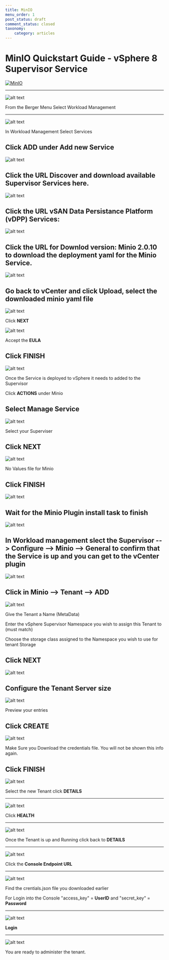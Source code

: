 ```yaml
---
title: MinIO
menu_order: 1
post_status: draft
comment_status: closed
taxonomy:
    category: articles
---
```



# MinIO Quickstart Guide - vSphere 8 Supervisor Service

[![MinIO](../_images/minio.logo.svg)]()

---

![alt text](../_images/shot1.png)




From the Berger Menu Select Workload Management

---
![alt text](../_images/workload.mangement.png)

In Workload Management Select Services

Click **ADD** under Add new Service
---

![alt text](../_images/register.service.png)

Click the URL Discover and download available Supervisor Services here.
---

![alt text](../_images/vsan.dpp.png)

Click the **URL** vSAN Data Persistance Platform (vDPP) Services:
---

![alt text](../_images/vsan.dpp.2.png)

Click the **URL** for Downlod version: Minio 2.0.10 to download the deployment yaml for the Minio Service.
---
![alt text](../_images/register.service.png)

Go back to vCenter and click Upload, select the downloaded minio yaml file
---
![alt text](../_images/new.service.minio.png)

Click **NEXT**

![alt text](../_images/eula.png)

Accept the **EULA**

Click **FINISH**
---
![alt text](../_images/manage.service.minio.png)

Once the Service is deployed to vSphere it needs to added to the Supervisor

Click **ACTIONS** under Minio

Select Manage Service
---
![alt text](../_images/manage.configure.png)

Select your Superviser

Click **NEXT**
---
![alt text](../_images/manage.review.png)

No Values file for Minio

Click **FINISH**
---
![alt text](../_images/plugin.deployed.png)

Wait for the Minio Plugin install task to finish
---
![alt text](../_images/minio.plugin.general.png)

In Workload management slect the **Supervisor --> Configure --> Minio --> General** to confirm that the Service is up and you can get to the vCenter plugin
---
![alt text](../_images/minio.plugin.tenant.png)

Click in **Minio --> Tenant --> ADD**
---
![alt text](../_images/create.tenant.name.tenant.png)

Give the Tenant a Name (MetaData)

Enter the vSphere Supervisor Namespace you wish to assign this Tenant to (must match)

Choose the storage class assigned to the Namespace you wish to use for tenant Storage

Click **NEXT**
---
![alt text](../_images/create.tenant.tenant.size.png)

Configure the Tenant Server size
---
![alt text](../_images/create.tenant.preview.configuration.png)

Preview your entries

Click **CREATE**
---
![alt text](../_images/create.tenant.credetials.png)

Make Sure you Download the credentials file. You will not be shown this info again.

Click **FINISH**
---
![alt text](../_images/minio.tenant.details.1.png)

Select the new Tenant click **DETAILS**

---
![alt text](../_images/minio.tenant.details.2.png)

Click **HEALTH**

---
![alt text](../_images/minio.tenant.details.3.png)

Once the Tenant is up and Running click back to **DETAILS**

---
![alt text](../_images/minio.tenant.details.2.png)

Click the **Console Endpoint URL**

---
![alt text](../_images/creds.json.file.png)

Find the crentials.json file you downloaded earlier

For Login into the Console "access_key" = **UserID** and "secret_key" = **Password**

---
![alt text](../_images/object.store.login.1.png)

**Login**

---
![alt text](../_images/object.store.ui.png)

You are ready to administer the tenant.
